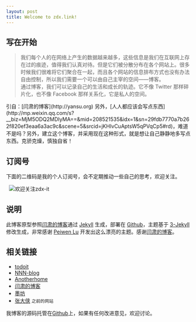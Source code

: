 ```yaml
---
layout: post
title: Welcome to zdx.link!
---
```


## 写在开始
<blockquote>
我们每个人的在网络上产生的数据越来越多，这些信息是我们在互联网上存在过的痕迹，值得我们认真对待。但是它们被分散分布在各个网站上。很多时候我们很难将它们聚合在一起，而且各个网站的信息排布方式也没有办法自由控制，所以我们需要一个可以由自己主宰的空间——博客。
<br/>
通过博客，我们可以记录自己的生活和成长的轨迹。它不像 Twitter 那样碎片化，也不像 Facebook 那样关系化，它是私人的空间。
<br/>
</blockquote>
引自：[闫肃的博客](http://yansu.org)
另外，[人人都应该会写点东西](http://mp.weixin.qq.com/s?__biz=MjM5ODQ2MDIyMA==&mid=208521535&idx=1&sn=29fdb7770a7b262f820ef3eaa6a3ac9c&scene=5&srcid=jKHIvCuAptsW5qPVqCp5#rd)，难道不是吗？另外，建立这个博客，并采用现在这种形式，就是想让自己静静地多写点东西。克骄克燥，慎独自省！

## 订阅号
下面的二维码是我的个人订阅号，会不定期推动一些自己的思考，欢迎关注。

&nbsp;&nbsp;![欢迎关注zdx-it](http://7xl7o9.com1.z0.glb.clouddn.com/zdxqrcode.jpg)

## 说明
此博客原型参照[闫肃的博客](http://yansu.org)通过 [Jekyll](http://jekyllrb.com/) 生成，部署在 [Github](https://pages.github.com)，主题基于 [3-Jekyll](https://github.com/P233/3-Jekyll) 修改生成，非常感谢 [Peiwen Lu](https://github.com/P233) 开发出这么漂亮的主题。感谢[闫肃的博客](http://yansu.org)。

## 相关链接
- [todoit](https://todoit.github.io/)
- [NNN-blog](http://blog.rakuhi.com/)
- [Anotherhome](https://www.anotherhome.net/)
- [闫肃的博客](http://yansu.org/)
- [墨坊](http://lyeec.me/)
- [张大侠](http://zhangdaxia.cn) `之前的网站`

我博客的源码托管在[Github](https://github.com/zdx86/zdx86.github.io)上，如果有任何改进意见，欢迎讨论。